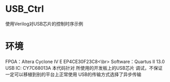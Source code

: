 # USB_Ctrl
使用Verilog对USB芯片的控制时序示例

环境
=
FPGA：Altera Cyclone IV E EP4CE30F23C8<\br>
Software：Quartus II 13.0
USB IC: CY7C68013A
本代码针对 所使用的开发板上的USB芯片 调试，不保证一定可以移植到别的平台上正常使用
USB的传输方式选择了异步传输
